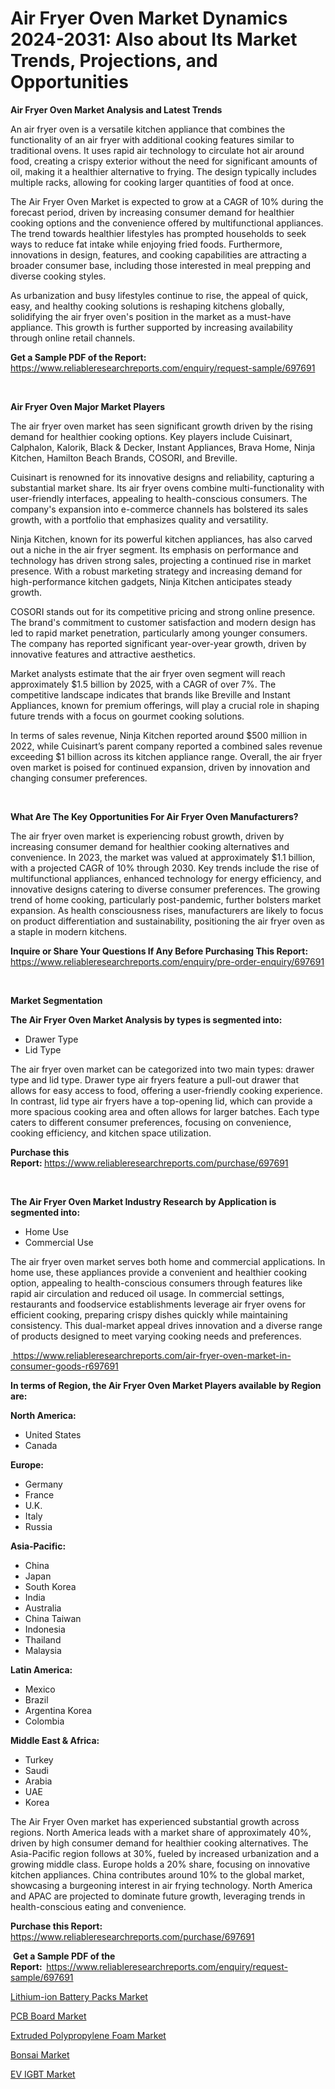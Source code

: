 <p><h1>Air Fryer Oven Market Dynamics 2024-2031: Also about Its Market Trends, Projections, and Opportunities</h1></p><p><strong>Air Fryer Oven Market Analysis and Latest Trends</strong></p>
<p><p>An air fryer oven is a versatile kitchen appliance that combines the functionality of an air fryer with additional cooking features similar to traditional ovens. It uses rapid air technology to circulate hot air around food, creating a crispy exterior without the need for significant amounts of oil, making it a healthier alternative to frying. The design typically includes multiple racks, allowing for cooking larger quantities of food at once.</p><p>The Air Fryer Oven Market is expected to grow at a CAGR of 10% during the forecast period, driven by increasing consumer demand for healthier cooking options and the convenience offered by multifunctional appliances. The trend towards healthier lifestyles has prompted households to seek ways to reduce fat intake while enjoying fried foods. Furthermore, innovations in design, features, and cooking capabilities are attracting a broader consumer base, including those interested in meal prepping and diverse cooking styles. </p><p>As urbanization and busy lifestyles continue to rise, the appeal of quick, easy, and healthy cooking solutions is reshaping kitchens globally, solidifying the air fryer oven's position in the market as a must-have appliance. This growth is further supported by increasing availability through online retail channels.</p></p>
<p><strong>Get a Sample PDF of the Report:&nbsp;</strong> <a href="https://www.reliableresearchreports.com/enquiry/request-sample/697691?utm_campaign=5&utm_medium=2&utm_source=Github&utm_content=ia&utm_term=29092024&utm_id=air-fryer-oven">https://www.reliableresearchreports.com/enquiry/request-sample/697691</a></p>
<p>&nbsp;</p>
<p><strong>Air Fryer Oven Major Market Players</strong></p>
<p><p>The air fryer oven market has seen significant growth driven by the rising demand for healthier cooking options. Key players include Cuisinart, Calphalon, Kalorik, Black & Decker, Instant Appliances, Brava Home, Ninja Kitchen, Hamilton Beach Brands, COSORI, and Breville.</p><p>Cuisinart is renowned for its innovative designs and reliability, capturing a substantial market share. Its air fryer ovens combine multi-functionality with user-friendly interfaces, appealing to health-conscious consumers. The company's expansion into e-commerce channels has bolstered its sales growth, with a portfolio that emphasizes quality and versatility.</p><p>Ninja Kitchen, known for its powerful kitchen appliances, has also carved out a niche in the air fryer segment. Its emphasis on performance and technology has driven strong sales, projecting a continued rise in market presence. With a robust marketing strategy and increasing demand for high-performance kitchen gadgets, Ninja Kitchen anticipates steady growth.</p><p>COSORI stands out for its competitive pricing and strong online presence. The brand's commitment to customer satisfaction and modern design has led to rapid market penetration, particularly among younger consumers. The company has reported significant year-over-year growth, driven by innovative features and attractive aesthetics.</p><p>Market analysts estimate that the air fryer oven segment will reach approximately $1.5 billion by 2025, with a CAGR of over 7%. The competitive landscape indicates that brands like Breville and Instant Appliances, known for premium offerings, will play a crucial role in shaping future trends with a focus on gourmet cooking solutions.</p><p>In terms of sales revenue, Ninja Kitchen reported around $500 million in 2022, while Cuisinart’s parent company reported a combined sales revenue exceeding $1 billion across its kitchen appliance range. Overall, the air fryer oven market is poised for continued expansion, driven by innovation and changing consumer preferences.</p></p>
<p>&nbsp;</p>
<p><strong>What Are The Key Opportunities For Air Fryer Oven Manufacturers?</strong></p>
<p><p>The air fryer oven market is experiencing robust growth, driven by increasing consumer demand for healthier cooking alternatives and convenience. In 2023, the market was valued at approximately $1.1 billion, with a projected CAGR of 10% through 2030. Key trends include the rise of multifunctional appliances, enhanced technology for energy efficiency, and innovative designs catering to diverse consumer preferences. The growing trend of home cooking, particularly post-pandemic, further bolsters market expansion. As health consciousness rises, manufacturers are likely to focus on product differentiation and sustainability, positioning the air fryer oven as a staple in modern kitchens.</p></p>
<p><strong>Inquire or Share Your Questions If Any Before Purchasing This Report:</strong> <a href="https://www.reliableresearchreports.com/enquiry/pre-order-enquiry/697691?utm_campaign=5&utm_medium=2&utm_source=Github&utm_content=ia&utm_term=29092024&utm_id=air-fryer-oven">https://www.reliableresearchreports.com/enquiry/pre-order-enquiry/697691</a></p>
<p>&nbsp;</p>
<p><strong>Market Segmentation</strong></p>
<p><strong>The Air Fryer Oven Market Analysis by types is segmented into:</strong></p>
<p><ul><li>Drawer Type</li><li>Lid Type</li></ul></p>
<p><p>The air fryer oven market can be categorized into two main types: drawer type and lid type. Drawer type air fryers feature a pull-out drawer that allows for easy access to food, offering a user-friendly cooking experience. In contrast, lid type air fryers have a top-opening lid, which can provide a more spacious cooking area and often allows for larger batches. Each type caters to different consumer preferences, focusing on convenience, cooking efficiency, and kitchen space utilization.</p></p>
<p><strong>Purchase this Report:&nbsp;</strong><a href="https://www.reliableresearchreports.com/purchase/697691?utm_campaign=5&utm_medium=2&utm_source=Github&utm_content=ia&utm_term=29092024&utm_id=air-fryer-oven">https://www.reliableresearchreports.com/purchase/697691</a></p>
<p>&nbsp;</p>
<p><strong>The Air Fryer Oven Market Industry Research by Application is segmented into:</strong></p>
<p><ul><li>Home Use</li><li>Commercial Use</li></ul></p>
<p><p>The air fryer oven market serves both home and commercial applications. In home use, these appliances provide a convenient and healthier cooking option, appealing to health-conscious consumers through features like rapid air circulation and reduced oil usage. In commercial settings, restaurants and foodservice establishments leverage air fryer ovens for efficient cooking, preparing crispy dishes quickly while maintaining consistency. This dual-market appeal drives innovation and a diverse range of products designed to meet varying cooking needs and preferences.</p></p>
<p><a href="https://www.reliableresearchreports.com/air-fryer-oven-market-in-consumer-goods-r697691?utm_campaign=5&utm_medium=2&utm_source=Github&utm_content=ia&utm_term=29092024&utm_id=air-fryer-oven">&nbsp;https://www.reliableresearchreports.com/air-fryer-oven-market-in-consumer-goods-r697691</a></p>
<p><strong>In terms of Region, the Air Fryer Oven Market Players available by Region are:</strong></p>
<p>
    <p> <strong> North America: </strong>
        <ul>
            <li>United States</li>
            <li>Canada</li>
        </ul>
        </p> 
    <p> <strong> Europe: </strong>
        <ul>
            <li>Germany</li>
            <li>France</li>
            <li>U.K.</li>
            <li>Italy</li>
            <li>Russia</li>
        </ul>
        </p> 
    <p> <strong> Asia-Pacific: </strong>
        <ul>
            <li>China</li>
            <li>Japan</li>
            <li>South Korea</li>
            <li>India</li>
            <li>Australia</li>
            <li>China Taiwan</li>
            <li>Indonesia</li>
            <li>Thailand</li>
            <li>Malaysia</li>
        </ul>
        </p> 
    <p> <strong> Latin America: </strong>
        <ul>
            <li>Mexico</li>
            <li>Brazil</li>
            <li>Argentina Korea</li>
            <li>Colombia</li>
        </ul>
        </p> 
    <p> <strong> Middle East & Africa: </strong>
        <ul>
            <li>Turkey</li>
            <li>Saudi</li>
            <li>Arabia</li>
            <li>UAE</li>
            <li>Korea</li>
        </ul>
    </p>
    </p>
<p><p>The Air Fryer Oven market has experienced substantial growth across regions. North America leads with a market share of approximately 40%, driven by high consumer demand for healthier cooking alternatives. The Asia-Pacific region follows at 30%, fueled by increased urbanization and a growing middle class. Europe holds a 20% share, focusing on innovative kitchen appliances. China contributes around 10% to the global market, showcasing a burgeoning interest in air frying technology. North America and APAC are projected to dominate future growth, leveraging trends in health-conscious eating and convenience.</p></p>
<p><strong>Purchase this Report: </strong><a href="https://www.reliableresearchreports.com/purchase/697691?utm_campaign=5&utm_medium=2&utm_source=Github&utm_content=ia&utm_term=29092024&utm_id=air-fryer-oven">https://www.reliableresearchreports.com/purchase/697691</a></p>
<p>&nbsp;<strong>Get a Sample PDF of the Report:&nbsp;&nbsp;</strong><a href="https://www.reliableresearchreports.com/enquiry/request-sample/697691?utm_campaign=5&utm_medium=2&utm_source=Github&utm_content=ia&utm_term=29092024&utm_id=air-fryer-oven">https://www.reliableresearchreports.com/enquiry/request-sample/697691</a></p>
<p><strong></strong></p>
<p><p><a href="https://github.com/NargisHussain75/Market-Research-Report-List-1/blob/main/lithium-ion-battery-packs-market.md?utm_campaign=5&utm_medium=2&utm_source=Github&utm_content=ia&utm_term=29092024&utm_id=air-fryer-oven">Lithium-ion Battery Packs Market</a></p><p><a href="https://issuu.com/reportprime-2/docs/pcb-board-market-size-2030.pptx_cb336c7d54c6a8?utm_campaign=5&utm_medium=2&utm_source=Github&utm_content=ia&utm_term=29092024&utm_id=air-fryer-oven">PCB Board Market</a></p><p><a href="https://www.linkedin.com/pulse/extruded-polypropylene-foam-market-size-growing-cagr-98-report-5rysc?utm_campaign=5&utm_medium=2&utm_source=Github&utm_content=ia&utm_term=29092024&utm_id=air-fryer-oven">Extruded Polypropylene Foam Market</a></p><p><a href="https://www.linkedin.com/pulse/bonsai-market-global-regional-analysis-focus-region-country-level-v3x9f?utm_campaign=5&utm_medium=2&utm_source=Github&utm_content=ia&utm_term=29092024&utm_id=air-fryer-oven">Bonsai Market</a></p><p><a href="https://issuu.com/reportprime-2/docs/ev-igbt-market-size-2030.pptx_c3f724955e0281?utm_campaign=5&utm_medium=2&utm_source=Github&utm_content=ia&utm_term=29092024&utm_id=air-fryer-oven">EV IGBT Market</a></p></p>
